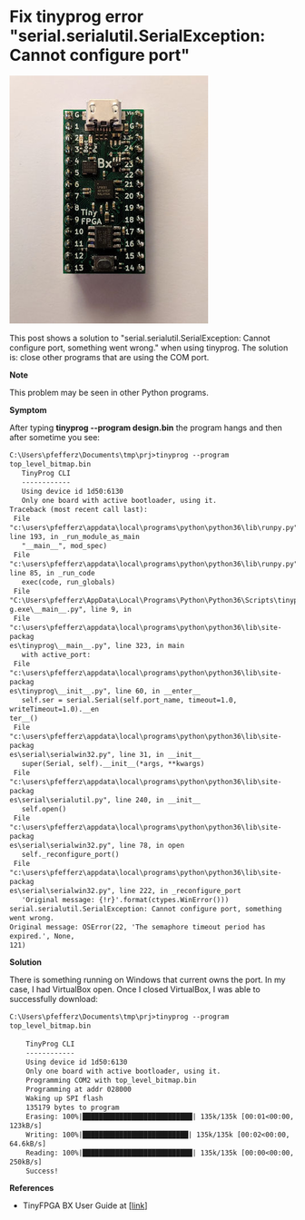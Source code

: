 # Fix tinyprog error "serial.serialutil.SerialException: Cannot configure port"

![tinyfpga_bx_board](tinyfpga_bx_board.jpg)

This post shows a solution to "serial.serialutil.SerialException: Cannot configure port, something went wrong." when using tinyprog. The solution is: close other programs that are using the COM port.

**Note**

This problem may be seen in other Python programs.

**Symptom**

After typing **tinyprog --program design.bin** the program hangs and then after sometime you see:

```
C:\Users\pfefferz\Documents\tmp\prj>tinyprog --program top_level_bitmap.bin
   TinyProg CLI
   ------------
   Using device id 1d50:6130
   Only one board with active bootloader, using it.
Traceback (most recent call last):
 File "c:\users\pfefferz\appdata\local\programs\python\python36\lib\runpy.py",
line 193, in _run_module_as_main
   "__main__", mod_spec)
 File "c:\users\pfefferz\appdata\local\programs\python\python36\lib\runpy.py",
line 85, in _run_code
   exec(code, run_globals)
 File "C:\Users\pfefferz\AppData\Local\Programs\Python\Python36\Scripts\tinypro
g.exe\__main__.py", line 9, in 
 File "c:\users\pfefferz\appdata\local\programs\python\python36\lib\site-packag
es\tinyprog\__main__.py", line 323, in main
   with active_port:
 File "c:\users\pfefferz\appdata\local\programs\python\python36\lib\site-packag
es\tinyprog\__init__.py", line 60, in __enter__
   self.ser = serial.Serial(self.port_name, timeout=1.0, writeTimeout=1.0).__en
ter__()
 File "c:\users\pfefferz\appdata\local\programs\python\python36\lib\site-packag
es\serial\serialwin32.py", line 31, in __init__
   super(Serial, self).__init__(*args, **kwargs)
 File "c:\users\pfefferz\appdata\local\programs\python\python36\lib\site-packag
es\serial\serialutil.py", line 240, in __init__
   self.open()
 File "c:\users\pfefferz\appdata\local\programs\python\python36\lib\site-packag
es\serial\serialwin32.py", line 78, in open
   self._reconfigure_port()
 File "c:\users\pfefferz\appdata\local\programs\python\python36\lib\site-packag
es\serial\serialwin32.py", line 222, in _reconfigure_port
   'Original message: {!r}'.format(ctypes.WinError()))
serial.serialutil.SerialException: Cannot configure port, something went wrong.
Original message: OSError(22, 'The semaphore timeout period has expired.', None,
121)
```

**Solution**

There is something running on Windows that current owns the port. In my case, I had VirtualBox open. Once I closed VirtualBox, I was able to successfully download:

```
C:\Users\pfefferz\Documents\tmp\prj>tinyprog --program top_level_bitmap.bin

    TinyProg CLI
    ------------
    Using device id 1d50:6130
    Only one board with active bootloader, using it.
    Programming COM2 with top_level_bitmap.bin
    Programming at addr 028000
    Waking up SPI flash
    135179 bytes to program
    Erasing: 100%|███████████████████████████| 135k/135k [00:01<00:00, 123kB/s]
    Writing: 100%|██████████████████████████| 135k/135k [00:02<00:00, 64.6kB/s]
    Reading: 100%|███████████████████████████| 135k/135k [00:00<00:00, 250kB/s]
    Success!
```

**References**

-   TinyFPGA BX User Guide at \[[link](https://tinyfpga.com/bx/guide.html)\]